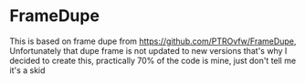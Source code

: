 # FrameDupe
This is based on frame dupe from https://github.com/PTROvfw/FrameDupe, Unfortunately that dupe frame is not updated to new versions that's why I decided to create this, practically 70% of the code is mine, just don't tell me it's a skid
